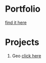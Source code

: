 # Portfolio 
[find it here](https://www.tamarajudit.github.io) 

# Projects

1. Geo [click here](https://www.behance.net/gallery/89060655/Geo-%28Club-de-Creatividad%29) 
